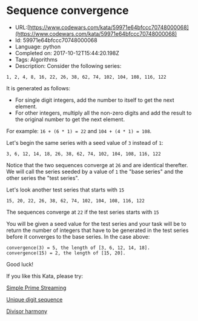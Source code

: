 # Sequence convergence

 - URL:[https://www.codewars.com/kata/59971e64bfccc70748000068](https://www.codewars.com/kata/59971e64bfccc70748000068)
 - Id: 59971e64bfccc70748000068
 - Language: python
 - Completed on: 2017-10-12T15:44:20.198Z
 - Tags: Algorithms
 - Description:
Consider the following series:

`1, 2, 4, 8, 16, 22, 26, 38, 62, 74, 102, 104, 108, 116, 122`

It is generated as follows:

* For single digit integers, add the number to itself to get the next element.
* For other integers, multiply all the non-zero digits and add the result to the original number to get the next element.

For example: `16 + (6 * 1) = 22` and `104 + (4 * 1) = 108`. 

Let's begin the same series with a seed value of `3` instead of `1`:

`3, 6, 12, 14, 18, 26, 38, 62, 74, 102, 104, 108, 116, 122`

Notice that the two sequences converge at `26` and are identical therefter. We will call the series seeded by a value of `1` the "base series" and the other series the "test series". 

Let's look another test series that starts with `15`

`15, 20, 22, 26, 38, 62, 74, 102, 104, 108, 116, 122`

The sequences converge at `22` if the test series starts with `15`

You will be given a seed value for the test series and your task will be to return the number of integers that have to be generated in the test series before it converges to the base series. In the case above:
```
convergence(3) = 5, the length of [3, 6, 12, 14, 18]. 
convergence(15) = 2, the length of [15, 20]. 
```  

Good luck!

If you like this Kata, please try:

[Simple Prime Streaming](https://www.codewars.com/kata/5a908da30025e995880000e3)

[Unique digit sequence](https://www.codewars.com/kata/599688d0e2800dda4e0001b0)

[Divisor harmony](https://www.codewars.com/kata/59bf97cd4f98a8b1cd00007e)
